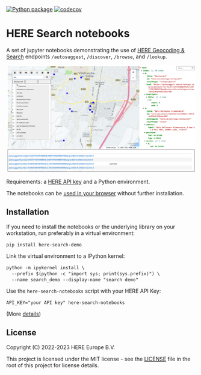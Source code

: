 [![Python package](https://github.com/heremaps/here-search-demo/actions/workflows/test.yml/badge.svg)](https://github.com/heremaps/here-search-demo/actions/workflows/test.yml)
[![codecov](https://codecov.io/gh/heremaps/here-search-demo/branch/main/graph/badge.svg?token=MVFCS4BUFN)](https://codecov.io/gh/heremaps/here-search-demo)

# HERE Search notebooks

A set of jupyter notebooks demonstrating the use of [HERE Geocoding & Search][4] endpoints `/autosuggest`,  `/discover`, `/browse`, and `/lookup`.

![searching for restaurants](https://github.com/heremaps/here-search-demo/raw/main/docs/screenshot.png)

Requirements: a [HERE API key][1] and a Python environment.

The notebooks can be [used in your browser][3] without further installation.

## Installation

If you need to install the notebooks or the underlying library on your workstation, run preferably in a virtual environment:

   ```
   pip install here-search-demo
   ```

Link the virtual environment to a IPython kernel:

   ```
   python -m ipykernel install \
     --prefix $(python -c "import sys; print(sys.prefix)") \
     --name search_demo --display-name "search demo"
   ```


Use the `here-search-notebooks` script with your HERE API Key:

   ```
   API_KEY="your API key" here-search-notebooks
   ```
   
(More [details][2])

## License

Copyright (C) 2022-2023 HERE Europe B.V.

This project is licensed under the MIT license - see the [LICENSE](./LICENSE) file in the root of this project for license details.

[1]: https://developer.here.com/documentation/geocoding-search-api/dev_guide/topics/quick-start.html#get-an-api-key
[2]: docs/developers.md#setup-a-notebook-python-environment
[3]: https://heremaps.github.io/here-search-demo/lab/?path=demo.ipynb
[4]: https://developer.here.com/documentation/geocoding-search-api/dev_guide/index.html
